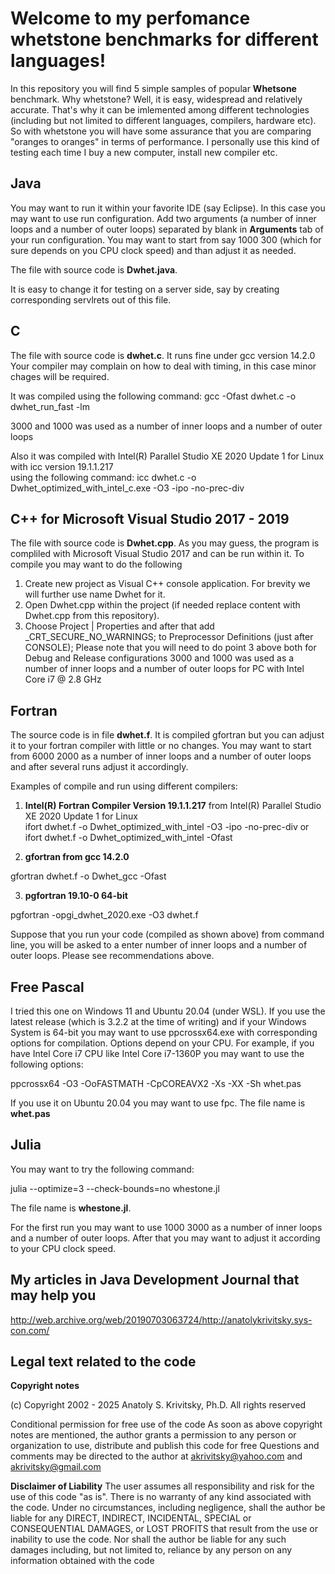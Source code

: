 Welcome to my perfomance whetstone benchmarks for different languages!
===================



 In this repository you will find 5 simple samples of popular **Whetsone** benchmark. Why whetstone? Well, it is easy, widespread and relatively accurate.  That's why it can be imlemented among different technologies (including but not limited to different languages, compilers, hardware etc). So with whetstone you will have some assurance that you are
comparing "oranges to oranges" in terms of performance.  I personally use this kind of testing each time I buy a new computer, install new compiler etc.

Java
-------------

You may want to run it within your favorite IDE (say Eclipse). In this case you may want to use run configuration. Add two arguments (a number of inner loops and a number of outer loops) 
separated by blank in  **Arguments** tab of your run configuration. You may want to start from say 1000 300 (which for sure depends on you CPU clock speed) and than adjust it as needed.

The file with source code is **Dwhet.java**.

It is easy to change it for testing on a server side, say by creating corresponding servlrets out of this file.


C
-------------

The file with source code is **dwhet.c**.
It runs fine under gcc version 14.2.0  
Your compiler may complain on how to deal with timing, in this case minor chages will be required.
 
It was compiled using the following command:
gcc -Ofast dwhet.c -o dwhet_run_fast -lm

3000 and 1000 was used as a number of inner loops and a number of outer loops 

Also it was compiled with Intel(R) Parallel Studio XE 2020 Update 1 for Linux with icc version 19.1.1.217  
using the following command:
icc dwhet.c -o Dwhet_optimized_with_intel_c.exe -O3 -ipo -no-prec-div


C++ for Microsoft Visual Studio 2017 - 2019
-------------
The file with source code is **Dwhet.cpp**.
As you may guess, the program is compliled with Microsoft Visual Studio 2017 and can be run within it.
To compile you may want to do the following
1. Create new project as Visual C++ console application. For brevity we will further use name Dwhet for it.
2. Open Dwhet.cpp within the project (if needed replace content with Dwhet.cpp from this repository).
3. Choose Project | Properties and after that add _CRT_SECURE_NO_WARNINGS; to Preprocessor Definitions (just after CONSOLE);
Please note that you will need to do point 3 above both for Debug and Release configurations
3000 and 1000 was used as a number of inner loops and a number of outer loops  for PC with Intel Core i7 @ 2.8 GHz

  

Fortran
-------------

The source code is in file **dwhet.f**. It is compiled gfortran but you can adjust it to your fortran compiler with little or no changes. 
You may want to start from 6000 2000 as a number of inner loops and a number of outer loops and after several runs adjust it accordingly.

Examples of compile and run using different compilers:

1. **Intel(R) Fortran Compiler Version  19.1.1.217** from Intel(R) Parallel Studio XE 2020 Update 1 for Linux  
ifort dwhet.f -o Dwhet_optimized_with_intel -O3 -ipo -no-prec-div
or 
ifort dwhet.f -o Dwhet_optimized_with_intel -Ofast

2. **gfortran from gcc  14.2.0**

gfortran dwhet.f -o Dwhet_gcc -Ofast


3. **pgfortran 19.10-0 64-bit**

pgfortran -opgi_dwhet_2020.exe -O3 dwhet.f   

Suppose that you run  your code (compiled as shown above) from command line, you will be asked to a enter number of inner loops and a number of outer loops. Please see recommendations above.

 
Free Pascal
-------------

I tried this one on Windows 11 and Ubuntu 20.04 (under WSL). 
If you use the latest release (which is 3.2.2 at the time of writing) and if your Windows System is 64-bit you may want to use ppcrossx64.exe with corresponding options for compilation.
Options depend on your CPU. For example, if you have Intel Core i7 CPU like Intel Core i7-1360P
you may want to use the following options:

ppcrossx64 -O3 -OoFASTMATH -CpCOREAVX2 -Xs -XX -Sh whet.pas

If you use it on Ubuntu 20.04 you may want to use fpc.
The file name is   **whet.pas** 

Julia
-------------
You may want to try the following command:

julia --optimize=3 --check-bounds=no whestone.jl

The file name is **whestone.jl**.

For the first run you may want to use 1000 3000 as a number of inner loops and a number of outer loops. After that you may want to adjust it according to your CPU clock speed.


My articles in Java Development Journal  that may help you
-------------
http://web.archive.org/web/20190703063724/http://anatolykrivitsky.sys-con.com/ 

Legal text related to the code
-------------

**Copyright notes**

 (c) Copyright 2002 - 2025 Anatoly S. Krivitsky, Ph.D.
 All rights reserved

 Conditional permission for free use of the code
 As soon as above copyright notes are mentioned,
 the author grants a permission to any person or organization
 to use, distribute and publish this code for free
 Questions and comments may be directed to the author at
 akrivitsky@yahoo.com and akrivitsky@gmail.com

**Disclaimer of Liability**
  The user assumes all responsibility
 and risk for the use of this code "as is".
 There is no  warranty of any kind associated with the code.
 Under no circumstances, including negligence, shall the author be liable
 for any DIRECT, INDIRECT, INCIDENTAL, SPECIAL or CONSEQUENTIAL DAMAGES,
 or LOST PROFITS that result from the use or inability to use the code.
 Nor shall the author be liable for any such damages including,
 but not limited to, reliance by any person on any
 information obtained with the code
 
 

